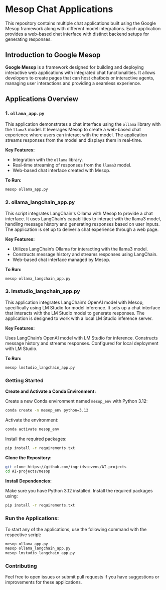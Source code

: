 # Mesop Chat Applications

This repository contains multiple chat applications built using the Google Mesop framework along with different model integrations. Each application provides a web-based chat interface with distinct backend setups for generating responses.

## Introduction to Google Mesop

**Google Mesop** is a framework designed for building and deploying interactive web applications with integrated chat functionalities. It allows developers to create pages that can host chatbots or interactive agents, managing user interactions and providing a seamless experience.

## Applications Overview

### 1. `ollama_app.py`

This application demonstrates a chat interface using the `ollama` library with the `llama3` model. It leverages Mesop to create a web-based chat experience where users can interact with the model. The application streams responses from the model and displays them in real-time.

**Key Features:**
- Integration with the `ollama` library.
- Real-time streaming of responses from the `llama3` model.
- Web-based chat interface created with Mesop.

**To Run:**
```bash
mesop ollama_app.py
```

### 2. ollama_langchain_app.py
This script integrates LangChain's Ollama with Mesop to provide a chat interface. It uses LangChain’s capabilities to interact with the llama3 model, handling message history and generating responses based on user inputs. The application is set up to deliver a chat experience through a web page.

**Key Features:**
- Utilizes LangChain’s Ollama for interacting with the llama3 model.
- Constructs message history and streams responses using LangChain.
- Web-based chat interface managed by Mesop.

**To Run:**
```bash
mesop ollama_langchain_app.py
```

### 3. lmstudio_langchain_app.py
This application integrates LangChain’s OpenAI model with Mesop, specifically using LM Studio for model inference. It sets up a chat interface that interacts with the LM Studio model to generate responses. The application is designed to work with a local LM Studio inference server.

**Key Features:**

Uses LangChain’s OpenAI model with LM Studio for inference.
Constructs message history and streams responses.
Configured for local deployment with LM Studio.

**To Run:**

```bash
mesop lmstudio_langchain_app.py
```

### Getting Started

**Create and Activate a Conda Environment:**

Create a new Conda environment named `mesop_env` with Python 3.12:

```bash
conda create -n mesop_env python=3.12
```

Activate the environment:

```bash
conda activate mesop_env
```

Install the required packages:

```bash
pip install -r requirements.txt
```

**Clone the Repository:**
    
```bash
git clone https://github.com/ingridstevens/AI-projects
cd AI-projects/mesop
```
**Install Dependencies:**

Make sure you have Python 3.12 installed. Install the required packages using:

```bash
pip install -r requirements.txt
```


### Run the Applications:

To start any of the applications, use the following command with the respective script:

```bash
mesop ollama_app.py
mesop ollama_langchain_app.py
mesop lmstudio_langchain_app.py
```

### Contributing
Feel free to open issues or submit pull requests if you have suggestions or improvements for these applications.

